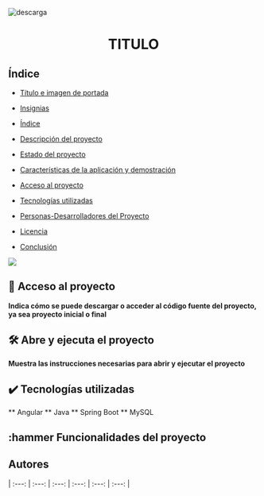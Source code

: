![descarga](https://user-images.githubusercontent.com/27240930/182955052-0563f435-b1fb-45eb-9476-bfc1955b6e74.jpg)
<h1 align="center">TITULO</h1>

## Índice

* [Título e imagen de portada](#Título-e-imagen-de-portada)

* [Insignias](#insignias)

* [Índice](#índice)

* [Descripción del proyecto](#descripción-del-proyecto)

* [Estado del proyecto](#Estado-del-proyecto)

* [Características de la aplicación y demostración](#Características-de-la-aplicación-y-demostración)

* [Acceso al proyecto](#acceso-proyecto)

* [Tecnologías utilizadas](#tecnologías-utilizadas)

* [Personas-Desarrolladores del Proyecto](#personas-desarrolladores)

* [Licencia](#licencia)

* [Conclusión](#conclusión)

<p align="left">
   <img src="https://img.shields.io/badge/STATUS-EN%20DESAROLLO-green">
</p>

## 📁 Acceso al proyecto

**Indica cómo se puede descargar o acceder al código fuente del proyecto, ya sea proyecto inicial o final**

## 🛠️ Abre y ejecuta el proyecto

**Muestra las instrucciones necesarias para abrir y ejecutar el proyecto**

## ✔️ Tecnologías utilizadas

** Angular
** Java
** Spring Boot
** MySQL

## :hammer Funcionalidades del proyecto

## Autores

| :---: | :---: | :---: | :---: | :---: | :---: |



